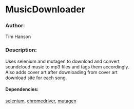 # MusicDownloader

### Author:
Tim Hanson                                                                                                                                
### Description:
Uses selenium and mutagen to download and convert     
soundcloud music to mp3 files and tags them accordingly.    
Also adds cover art after downloading from cover art        
download site for each song.                                

#### Dependencies:
[selenium](https://https://github.com/SeleniumHQ/selenium), [chromedriver](https://sites.google.com/a/chromium.org/chromedriver/downloads), [mutagen](https://github.com/quodlibet/mutagen)

